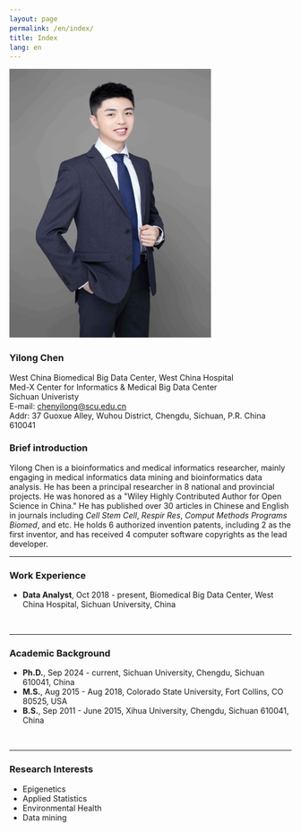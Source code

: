 ```yaml
---
layout: page
permalink: /en/index/
title: Index
lang: en
---
```


<img src="/images/chenyilong.jpg" class="floatpic" width="360" height="480">

### **Yilong Chen**

West China Biomedical Big Data Center, West China Hospital<br>
Med-X Center for Informatics & Medical Big Data Center<br>
Sichuan Univeristy<br>
E-mail: chenyilong@scu.edu.cn<br>
Addr: 37 Guoxue Alley, Wuhou District, Chengdu, Sichuan, P.R. China 610041<br>

### Brief introduction

Yilong Chen is a bioinformatics and medical informatics researcher, mainly engaging in medical informatics data mining and bioinformatics data analysis. He has been a principal researcher in 8 national and provincial projects. He was honored as a "Wiley Highly Contributed Author for Open Science in China." He has published over 30 articles in Chinese and English in journals including *Cell Stem Cell*, *Respir Res*, *Comput Methods Programs Biomed*, and etc. He holds 6 authorized invention patents, including 2 as the first inventor, and has received 4 computer software copyrights as the lead developer.<br>

---

### Work Experience

- **Data Analyst**, Oct 2018 - present, Biomedical Big Data Center, West China Hospital, Sichuan University, China
<br>

---

### Academic Background

- **Ph.D.**, Sep 2024 - current, Sichuan University, Chengdu, Sichuan 610041, China
- **M.S.**, Aug 2015 - Aug 2018, Colorado State University, Fort Collins, CO 80525, USA
- **B.S.**, Sep 2011 - June 2015, Xihua University, Chengdu, Sichuan 610041, China
<br>

---

### Research Interests

- Epigenetics
- Applied Statistics
- Environmental Health
- Data mining

<br>
